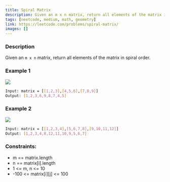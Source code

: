 ```yaml
---
title: Spiral Matrix
description: Given an m x n matrix, return all elements of the matrix in spiral order.
tags: [neetcode, medium, math, geometry]
link: https://leetcode.com/problems/spiral-matrix/
images: []
---
```


### Description

Given an `m x n` matrix, return all elements of the matrix in spiral order.

### Example 1

![](https://assets.leetcode.com/uploads/2020/11/13/spiral1.jpg)

```bash
Input: matrix = [[1,2,3],[4,5,6],[7,8,9]]
Output: [1,2,3,6,9,8,7,4,5]
```

### Example 2

![](https://assets.leetcode.com/uploads/2020/11/13/spiral.jpg)

```bash
Input: matrix = [[1,2,3,4],[5,6,7,8],[9,10,11,12]]
Output: [1,2,3,4,8,12,11,10,9,5,6,7]
```

### Constraints:

- m == matrix.length
- n == matrix[i].length
- 1 <= m, n <= 10
- -100 <= matrix[i][j] <= 100